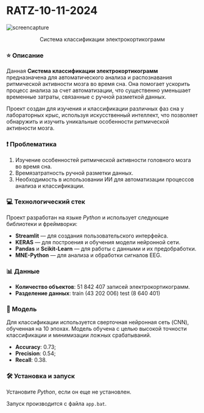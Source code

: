 # RATZ-10-11-2024

![screencapture](https://github.com/user-attachments/assets/5e459fe5-d91e-49fc-bf7d-fb1e14361a0a)


<div align="center">Система классификации электрокортикограмм</div>

### ⭐ Описание

Данная **Система классификации электрокортикограмм** предназначена для автоматического анализа и распознавания ритмической активности мозга во время сна. Она помогает ускорить процесс анализа за счет автоматизации, что существенно уменьшает временные затраты, связанные с ручной разметкой данных.

Проект создан для изучения и классификации различных фаз сна у лабораторных крыс, используя искусственный интеллект, что позволяет обнаружить и изучить уникальные особенности ритмической активности мозга.

### ❗ Проблематика

1. Изучение особенностей ритмической активности головного мозга во время сна.
2. Времязатратность ручной разметки данных.
3. Необходимость в использовании ИИ для автоматизации процессов анализа и классификации.

### 💻 Технологический стек

Проект разработан на языке *Python* и использует следующие библиотеки и фреймворки:
- **Streamlit** — для создания пользовательского интерфейса.
- **KERAS** — для построения и обучения модели нейронной сети.
- **Pandas** и **Scikit-Learn** — для работы с данными и их предобработки.
- **MNE-Python** — для анализа и обработки сигналов EEG.

### 📊 Данные

- **Количество объектов**: 51 842 407 записей электрокортикограмм.
- **Разделение данных**:
train (43 202 006)
test (8 640 401)
  
### 🤖 Модель

Для классификации используется сверточная нейронная сеть (CNN), обученная на 10 эпохах. Модель обучена с целью высокой точности классификации и минимизации ложных срабатываний.

- **Accuracy**: 0.73;
- **Precision**: 0.54;
- **Recall**: 0.38.

### 🛠️ Установка и запуск

Установите *Python*, если он еще не установлен.

Запуск производится с файла `app.bat`.
